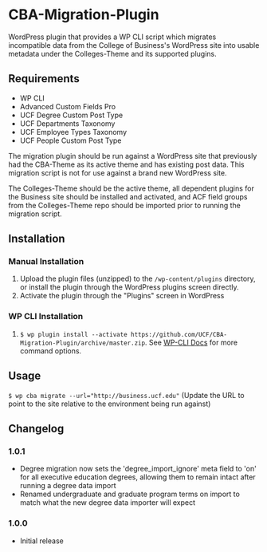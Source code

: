 # CBA-Migration-Plugin

WordPress plugin that provides a WP CLI script which migrates incompatible data from the College of Business's WordPress site into usable metadata under the Colleges-Theme and its supported plugins.


## Requirements
- WP CLI
- Advanced Custom Fields Pro
- UCF Degree Custom Post Type
- UCF Departments Taxonomy
- UCF Employee Types Taxonomy
- UCF People Custom Post Type

The migration plugin should be run against a WordPress site that previously had the CBA-Theme as its active theme and has existing post data.  This migration script is not for use against a brand new WordPress site.

The Colleges-Theme should be the active theme, all dependent plugins for the Business site should be installed and activated, and ACF field groups from the Colleges-Theme repo should be imported prior to running the migration script.


## Installation

### Manual Installation
1. Upload the plugin files (unzipped) to the `/wp-content/plugins` directory, or install the plugin through the WordPress plugins screen directly.
2. Activate the plugin through the "Plugins" screen in WordPress

### WP CLI Installation
1. `$ wp plugin install --activate https://github.com/UCF/CBA-Migration-Plugin/archive/master.zip`.  See [WP-CLI Docs](http://wp-cli.org/commands/plugin/install/) for more command options.


## Usage

`$ wp cba migrate --url="http://business.ucf.edu"` (Update the URL to point to the site relative to the environment being run against)


## Changelog

### 1.0.1
* Degree migration now sets the 'degree_import_ignore' meta field to 'on' for all executive education degrees, allowing them to remain intact after running a degree data import
* Renamed undergraduate and graduate program terms on import to match what the new degree data importer will expect

### 1.0.0
* Initial release
